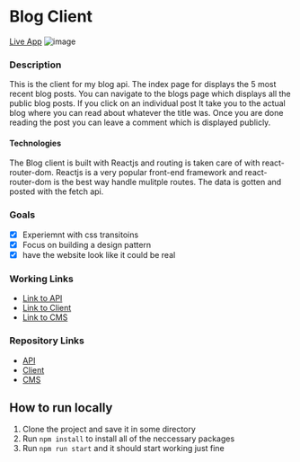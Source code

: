 # Blog Client 
[Live App](https://blog-client-brandhawa.netlify.app/)
![image](https://user-images.githubusercontent.com/35308786/188829854-f26ca268-7508-4d9e-9b6c-6913430ac0f2.png)

### Description 
This is the client for my blog api. The index page for displays the 5 most recent blog posts. You can navigate to the blogs page which displays all the public blog posts. If you click on an individual post It take you to the actual blog where you can read about whatever the title was. Once you are done reading the post you can leave a comment which is displayed publicly. 

#### Technologies
The Blog client is built with Reactjs and routing is taken care of with react-router-dom. Reactjs is a very popular front-end framework and react-router-dom is the best way handle mulitple routes. The data is gotten and posted with the fetch api. 

### Goals 
- [x] Experiemnt with css transitoins 
- [x] Focus on building a design pattern 
- [x] have the website look like it could be real 

### Working Links
- [Link to API](https://agile-mesa-41864.herokuapp.com/)
- [Link to Client](https://blog-client-brandhawa.netlify.app/)
- [Link to CMS](https://blog-cms-brandhawa.netlify.app/)

### Repository Links 
- [API](https://github.com/brandhawa99/blog_api)
- [Client](https://github.com/brandhawa99/blog_client)
- [CMS](https://github.com/brandhawa99/blog_cms) 

## How to run locally 
1. Clone the project and save it in some directory
2. Run `npm install` to install all of the neccessary packages
3. Run `npm run start` and it should start working just fine
